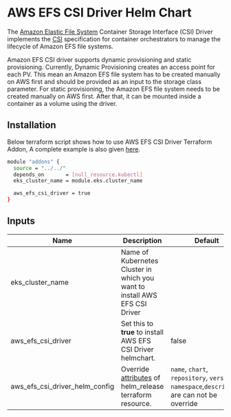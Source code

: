# AWS EFS CSI Driver Helm Chart

<!-- BEGINNING OF PRE-COMMIT-TERRAFORM DOCS HOOK -->

The [Amazon Elastic File System](https://aws.amazon.com/efs/) Container Storage Interface (CSI) Driver implements the [CSI](https://github.com/container-storage-interface/spec/blob/master/spec.md) specification for container orchestrators to manage the lifecycle of Amazon EFS file systems.

Amazon EFS CSI driver supports dynamic provisioning and static provisioning. Currently, Dynamic Provisioning creates an access point for each PV. This mean an Amazon EFS file system has to be created manually on AWS first and should be provided as an input to the storage class parameter. For static provisioning, the Amazon EFS file system needs to be created manually on AWS first. After that, it can be mounted inside a container as a volume using the driver.

## Installation
Below terraform script shows how to use AWS EFS CSI Driver Terraform Addon, A complete example is also given [here](https://github.com/clouddrove/terraform-helm-eks-addons/blob/master/_examples/complete/main.tf).
```bash
module "addons" {
  source = "../../"
  depends_on       = [null_resource.kubectl]
  eks_cluster_name = module.eks.cluster_name

  aws_efs_csi_driver = true
}
```


## Inputs

| Name | Description | Default | Required |
|------|-------------|---------|:--------:|
| eks_cluster_name | Name of Kubernetes Cluster in which you want to install AWS EFS CSI Driver |  | Yes |
| aws_efs_csi_driver | Set this to **true** to install AWS EFS CSI Driver helmchart. | false | Yes |
| aws_efs_csi_driver_helm_config | Override [attributes](https://github.com/clouddrove/terraform-helm-eks-addons/blob/master/addons/helm/main.tf#L1-L33) of helm_release terraform resource. | `name`, `chart`, `repository`, `version`, `namespace`,`description` are can not be override | No |


<!-- END OF PRE-COMMIT-TERRAFORM DOCS HOOK -->
